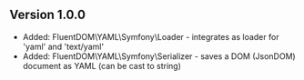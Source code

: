 Version 1.0.0
-------------

- Added: FluentDOM\YAML\Symfony\Loader - integrates as loader for 'yaml' and 'text/yaml'
- Added: FluentDOM\YAML\Symfony\Serializer - saves a DOM (JsonDOM) document as YAML (can be cast to string)
